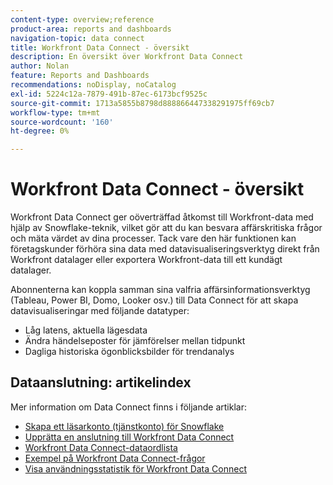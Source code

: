 ```yaml
---
content-type: overview;reference
product-area: reports and dashboards
navigation-topic: data connect
title: Workfront Data Connect - översikt
description: En översikt över Workfront Data Connect
author: Nolan
feature: Reports and Dashboards
recommendations: noDisplay, noCatalog
exl-id: 5224c12a-7879-491b-87ec-6173bcf9525c
source-git-commit: 1713a5855b8798d888866447338291975ff69cb7
workflow-type: tm+mt
source-wordcount: '160'
ht-degree: 0%

---
```


# Workfront Data Connect - översikt

Workfront Data Connect ger oöverträffad åtkomst till Workfront-data med hjälp av Snowflake-teknik, vilket gör att du kan besvara affärskritiska frågor och mäta värdet av dina processer. Tack vare den här funktionen kan företagskunder förhöra sina data med datavisualiseringsverktyg direkt från Workfront datalager eller exportera Workfront-data till ett kundägt datalager.

Abonnenterna kan koppla samman sina valfria affärsinformationsverktyg (Tableau, Power BI, Domo, Looker osv.) till Data Connect för att skapa datavisualiseringar med följande datatyper:

* Låg latens, aktuella lägesdata
* Ändra händelseposter för jämförelser mellan tidpunkt
* Dagliga historiska ögonblicksbilder för trendanalys

## Dataanslutning: artikelindex

Mer information om Data Connect finns i följande artiklar:

* [Skapa ett läsarkonto (tjänstkonto) för Snowflake](/help/quicksilver/reports-and-dashboards/data-lake/create-a-reader-account.md)
* [Upprätta en anslutning till Workfront Data Connect](/help/quicksilver/reports-and-dashboards/data-lake/share-data-externally.md)
* [Workfront Data Connect-dataordlista](/help/quicksilver/reports-and-dashboards/data-lake/data-dictionary.md)
* [Exempel på Workfront Data Connect-frågor](/help/quicksilver/reports-and-dashboards/data-lake/basic-query-examples.md)
* [Visa användningsstatistik för Workfront Data Connect](/help/quicksilver/reports-and-dashboards/data-lake/view-usage-metrics.md)
